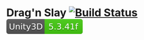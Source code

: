 # Drag'n Slay [![Build Status](https://travis-ci.org/kibotu/DragAndSlay2.svg?branch=master)](https://travis-ci.org/kibotu/DragAndSlay2) [![Unity3D Version](https://raw.githubusercontent.com/kibotu/DragAndSlay2/master/Resources/Unity3D_5.3.41f.svg)](http://unity3d.com/get-unity/download/archive) 
